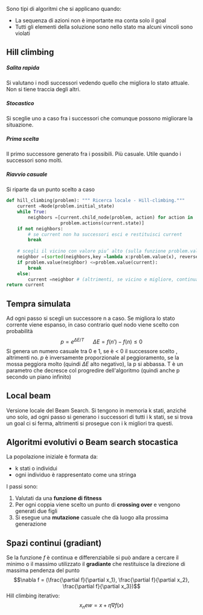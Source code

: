 Sono tipi di algoritmi che si applicano quando:
- La sequenza di azioni non è importante ma conta solo il goal
- Tutti gli elementi della soluzione sono nello stato ma alcuni vincoli sono violati

## Hill climbing
##### Salita rapida
Si valutano i nodi successori vedendo quello che migliora lo stato attuale. Non si tiene traccia degli altri.
##### Stocastico
Si sceglie uno a caso fra i successori che comunque possono migliorare la situazione.
##### Prima scelta
Il primo successore generato fra i possibili. Più casuale. Utile quando i successori sono molti.
##### Riavvio casuale
Si riparte da un punto scelto a caso

```python
def hill_climbing(problem): """ Ricerca locale - Hill-climbing."""
	current =Node(problem.initial_state)
	while True:
		neighbors =[current.child_node(problem, action) for action in
				    problem.actions(current.state)]
	if not neighbors:
		# se current non ha successori esci e restituisci current
		break
		
	# scegli il vicino con valore piu’ alto (sulla funzione problem.value)
	neighbor =(sorted(neighbors,key =lambda x:problem.value(x), reverse =True))[0]
	if problem.value(neighbor) <=problem.value(current):
		break
	else:
		current =neighbor # (altrimenti, se vicino e migliore, continua)
return current
```
## Tempra simulata
Ad ogni passo si scegli un successore n a caso. Se migliora lo stato corrente viene espanso, in caso contrario quel nodo viene scelto con probabilità
$$p = e^{\Delta E/ T} \:\:\:\:\:\: \Delta E = f(n') - f(n) \leq 0$$
Si genera un numero casuale tra 0 e 1, se è < 0 il successore scelto , altrimenti no.
$p$ è inversamente proporzionale al peggioramento, se la mossa peggiora molto (quindi $\Delta E$ alto negativo), la p si abbassa.
T è un parametro che decresce col progredire dell'algoritmo (quindi anche p secondo un piano infinito)
## Local beam
Versione locale del Beam Search. Si tengono in memoria k stati, anziché uno solo, ad ogni passo si generano i successori di tutti i k stati, se si trova un goal ci si ferma, altrimenti si prosegue con i k migliori tra questi.
## Algoritmi evolutivi o Beam search stocastica
La popolazione iniziale è formata da:
- k stati o individui
- ogni individuo è rappresentato come una stringa

I passi sono:
1. Valutati da una **funzione di fitness**
2. Per ogni coppia viene scelto un punto di **crossing over** e vengono generati due figli
3. Si esegue una **mutazione** casuale che dà luogo alla prossima generazione

## Spazi continui (gradiant)
Se la funzione $f$ è continua e differenziabile si può andare a cercare il minimo o il massimo utilizzato il **gradiante** che restituisce la direzione di massima pendenza del punto
$$\nabla f = (\frac{\partial f}{\partial x_1}, \frac{\partial f}{\partial x_2}, \frac{\partial f}{\partial x_3})$$
Hill climbing iterativo:
$$x_new = x + \eta \nabla f(x)$$